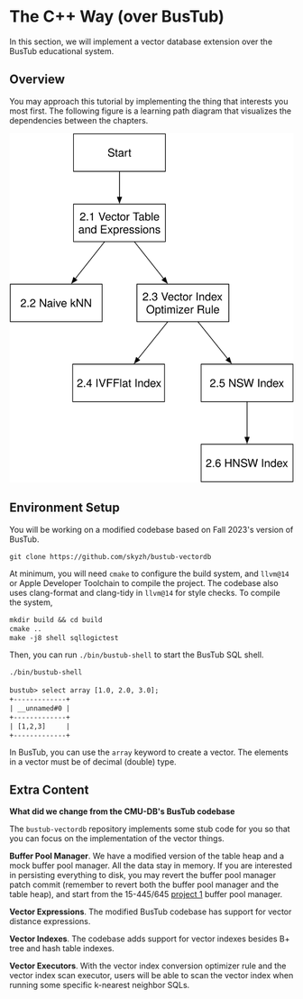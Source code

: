 # The C++ Way (over BusTub)

In this section, we will implement a vector database extension over the BusTub educational system.

## Overview

You may approach this tutorial by implementing the thing that interests you most first. The following figure is a learning path diagram that visualizes the dependencies between the chapters.

![Learning Path](./vector-db/01-learn-path.svg)

## Environment Setup

You will be working on a modified codebase based on Fall 2023's version of BusTub.

```shell
git clone https://github.com/skyzh/bustub-vectordb
```

At minimum, you will need `cmake` to configure the build system, and `llvm@14` or Apple Developer Toolchain to compile the project. The codebase also uses clang-format and clang-tidy in `llvm@14` for style checks. To compile the system,

```shell
mkdir build && cd build
cmake ..
make -j8 shell sqllogictest
```

Then, you can run `./bin/bustub-shell` to start the BusTub SQL shell.

```
./bin/bustub-shell

bustub> select array [1.0, 2.0, 3.0];
+-------------+
| __unnamed#0 |
+-------------+
| [1,2,3]     |
+-------------+
```

In BusTub, you can use the `array` keyword to create a vector. The elements in a vector must be of decimal (double) type.

## Extra Content

**What did we change from the CMU-DB's BusTub codebase**

The `bustub-vectordb` repository implements some stub code for you so that you can focus on the implementation of the vector things.

**Buffer Pool Manager**. We have a modified version of the table heap and a mock buffer pool manager. All the data stay in memory. If you are interested in persisting everything to disk, you may revert the buffer pool manager patch commit (remember to revert both the buffer pool manager and the table heap), and start from the 15-445/645 [project 1](https://15445.courses.cs.cmu.edu/fall2023/project1/) buffer pool manager.

**Vector Expressions**. The modified BusTub codebase has support for vector distance expressions.

**Vector Indexes**. The codebase adds support for vector indexes besides B+ tree and hash table indexes.

**Vector Executors**. With the vector index conversion optimizer rule and the vector index scan executor, users will be able to scan the vector index when running some specific k-nearest neighbor SQLs.
